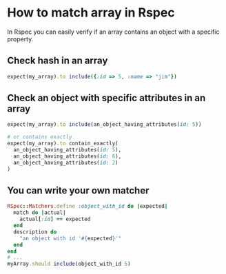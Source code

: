 # How to match array in Rspec

In Rspec you can easily verify if an array contains an object with a specific property.


## Check hash in an array

```ruby
expect(my_array).to include({:id => 5, :name => "jim"})
```

## Check an object with specific attributes in an array

```ruby
expect(my_array).to include(an_object_having_attributes(id: 5))

# or contains exactly
expect(my_array).to contain_exactly(
  an_object_having_attributes(id: 5),
  an_object_having_attributes(id: 6),
  an_object_having_attributes(id: 2)
)
```

## You can write your own matcher

```ruby
RSpec::Matchers.define :object_with_id do |expected|
  match do |actual|
    actual[:id] == expected
  end
  description do
    "an object with id '#{expected}'"
  end
end
# ...
myArray.should include(object_with_id 5)
```
